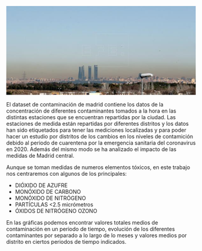 ![alt text](imagen.jpg)

El dataset de contaminación de madrid contiene los datos de la concentración de diferentes contaminantes tomados a la hora en las distintas estaciones que se encuentran repartidas por la ciudad. 
Las estaciones de medida están repartidas por diferentes distritos y los datos han sido etiquetados para tener las mediciones localizadas y para poder hacer un estudio por distritos de los cambios en los niveles de contamición debido al periodo de cuarentena por la emergencia sanitaria del coronavirus en 2020. Además del mismo modo se ha analizado el impacto de las medidas de Madrid central.

Aunque se toman medidas de numeros elementos tóxicos, en este trabajo nos centraremos con algunos de los principales:

* DIÓXIDO DE AZUFRE 
* MONÓXIDO DE CARBONO 
* MONÓXIDO DE NITRÓGENO 
* PARTÍCULAS <2.5 micrómetros 
* ÓXIDOS DE NITRÓGENO OZONO

En las gráficas podemos encontrar valores totales medios de contaminación en un periodo de tiempo, evolución de los diferentes contaminantes por separado a lo largo de lo meses y valores medios por distrito en ciertos periodos de tiempo indicados.